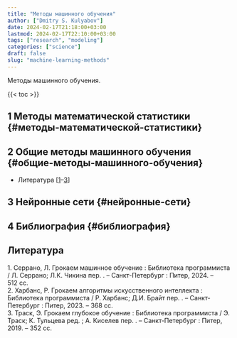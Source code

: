 ```yaml
---
title: "Методы машинного обучения"
author: ["Dmitry S. Kulyabov"]
date: 2024-02-17T21:18:00+03:00
lastmod: 2024-02-17T22:10:00+03:00
tags: ["research", "modeling"]
categories: ["science"]
draft: false
slug: "machine-learning-methods"
---
```


Методы машинного обучения.

<!--more-->

{{< toc >}}


## <span class="section-num">1</span> Методы математической статистики {#методы-математической-статистики}


## <span class="section-num">2</span> Общие методы машинного обучения {#общие-методы-машинного-обучения}

-   Литература [<a href="#citeproc_bib_item_1">1</a>–<a href="#citeproc_bib_item_3">3</a>]


## <span class="section-num">3</span> Нейронные сети {#нейронные-сети}


## <span class="section-num">4</span> Библиография {#библиография}

## Литература

<div class="csl-bib-body">
  <div class="csl-entry"><a id="citeproc_bib_item_1"></a>1.	Серрано, Л. Грокаем машинное обучение : Библиотека программиста / Л. Серрано; Л.К. Чикина пер. . – Санкт-Петербург : Питер, 2024. – 512 сс.</div>
  <div class="csl-entry"><a id="citeproc_bib_item_2"></a>2.	Харбанс, Р. Грокаем алгоритмы искусcтвенного интеллекта : Библиотека программиста / Р. Харбанс; Д.И. Брайт пер. . – Санкт-Петербург : Питер, 2023. – 368 сс.</div>
  <div class="csl-entry"><a id="citeproc_bib_item_3"></a>3.	Траск, Э. Грокаем глубокое обучение : Библиотека программиста / Э. Траск; К. Тульцева ред. ; А. Киселев пер. . – Санкт-Петербург : Питер, 2019. – 352 сс.</div>
</div>
